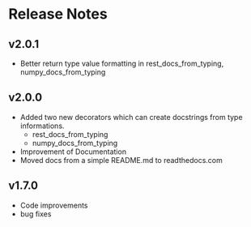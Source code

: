 # Release Notes

## v2.0.1
- Better return type value formatting in rest_docs_from_typing, numpy_docs_from_typing

## v2.0.0
- Added two new decorators which can create docstrings from type informations.
    - rest_docs_from_typing
    - numpy_docs_from_typing
- Improvement of Documentation
- Moved docs from a simple README.md to readthedocs.com

## v1.7.0
- Code improvements
- bug fixes